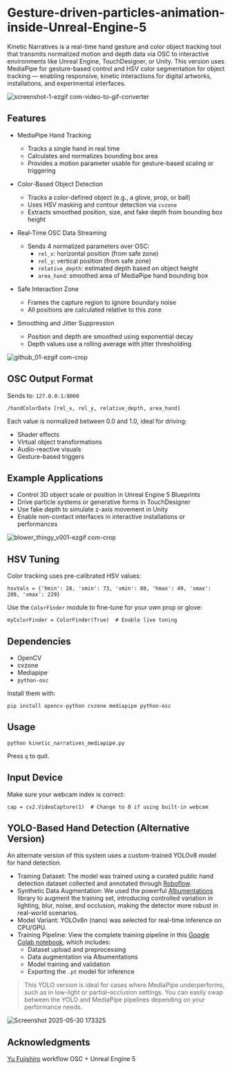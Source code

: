 # Gesture-driven-particles-animation-inside-Unreal-Engine-5
Kinetic Narratives is a real-time hand gesture and color object tracking tool that transmits normalized motion and depth data via OSC to interactive environments like Unreal Engine, TouchDesigner, or Unity. This version uses MediaPipe for gesture-based control and HSV color segmentation for object tracking — enabling responsive, kinetic interactions for digital artworks, installations, and experimental interfaces.

![screenshot-1-ezgif com-video-to-gif-converter](https://github.com/user-attachments/assets/d7c4412b-b8ec-428d-bf31-080bde5636fa)

## Features
* MediaPipe Hand Tracking
  * Tracks a single hand in real time
  * Calculates and normalizes bounding box area
  * Provides a motion parameter usable for gesture-based scaling or triggering
    
* Color-Based Object Detection
  * Tracks a color-defined object (e.g., a glove, prop, or ball)
  * Uses HSV masking and contour detection via `cvzone`
  * Extracts smoothed position, size, and fake depth from bounding box height
    
* Real-Time OSC Data Streaming
  * Sends 4 normalized parameters over OSC:
    * `rel_x`: horizontal position (from safe zone)
    * `rel_y`: vertical position (from safe zone)
    * `relative_depth`: estimated depth based on object height
    * `area_hand`: smoothed area of MediaPipe hand bounding box
      
* Safe Interaction Zone
  * Frames the capture region to ignore boundary noise
  * All positions are calculated relative to this zone
    
* Smoothing and Jitter Suppression
  * Position and depth are smoothed using exponential decay
  * Depth values use a rolling average with jitter thresholding

![github_01-ezgif com-crop](https://github.com/user-attachments/assets/f4923e30-5a19-4ac5-baf3-1e72010edcc0)

## OSC Output Format
Sends to: `127.0.0.1:8000`

```
/handColorData [rel_x, rel_y, relative_depth, area_hand]
```
Each value is normalized between 0.0 and 1.0, ideal for driving:

* Shader effects
* Virtual object transformations
* Audio-reactive visuals
* Gesture-based triggers

## Example Applications
* Control 3D object scale or position in Unreal Engine 5 Blueprints
* Drive particle systems or generative forms in TouchDesigner
* Use fake depth to simulate z-axis movement in Unity
* Enable non-contact interfaces in interactive installations or performances

![blower_thingy_v001-ezgif com-crop](https://github.com/user-attachments/assets/f3c7f649-5119-468a-9401-cb9d5c55af38)


## HSV Tuning
Color tracking uses pre-calibrated HSV values:
```
hsvVals = {'hmin': 28, 'smin': 73, 'vmin': 80, 'hmax': 49, 'smax': 209, 'vmax': 229}
```
Use the `ColorFinder` module to fine-tune for your own prop or glove:
```
myColorFinder = ColorFinder(True)  # Enable live tuning
```

## Dependencies
* OpenCV
* cvzone
* Mediapipe
* `python-osc`

Install them with:
```
pip install opencv-python cvzone mediapipe python-osc
```

## Usage
```
python kinetic_narratives_mediapipe.py
```
Press `q` to quit.

## Input Device
Make sure your webcam index is correct:
```
cap = cv2.VideoCapture(1)  # Change to 0 if using built-in webcam
```

## YOLO-Based Hand Detection (Alternative Version)
An alternate version of this system uses a custom-trained YOLOv8 model for hand detection.
* Training Dataset: The model was trained using a curated public hand detection dataset collected and annotated through [Roboflow](https://universe.roboflow.com/work-tbypc/handdetection-qycc7).
* Synthetic Data Augmentation: We used the powerful [Albumentations](https://albumentations.ai) library to augment the training set, introducing controlled variation in lighting, blur, noise, and occlusion, making the detector more robust in real-world scenarios.
* Model Variant: YOLOv8n (nano) was selected for real-time inference on CPU/GPU.
* Training Pipeline: View the complete training pipeline in this [Google Colab notebook](https://colab.research.google.com/drive/1SYHiaUX-SddGqV_st1q_J8F7oNHcjfLN#scrollTo=hUMicYRBHWqU), which includes:
  * Dataset upload and preprocessing
  * Data augmentation via Albumentations
  * Model training and validation
  * Exporting the `.pt` model for inference

> This YOLO version is ideal for cases where MediaPipe underperforms, such as in low-light or partial-occlusion settings. You can easily swap between the YOLO and MediaPipe pipelines depending on your performance needs.

![Screenshot 2025-05-30 173325](https://github.com/user-attachments/assets/799eaae0-c8aa-4da4-803d-b83f79ea0a92)

## Acknowledgments

[Yu Fujishiro](https://yufujishiro.com/teaching) workflow OSC + Unreal Engine 5
